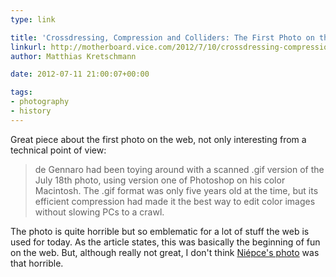 ```yaml
---
type: link

title: 'Crossdressing, Compression and Colliders: The First Photo on the Web'
linkurl: http://motherboard.vice.com/2012/7/10/crossdressing-compression-and-colliders-the-first-photo-on-the-web
author: Matthias Kretschmann

date: 2012-07-11 21:00:07+00:00

tags:
- photography
- history
---
```


Great piece about the first photo on the web, not only interesting from a technical point of view:

> de Gennaro had been toying around with a scanned .gif version of the July 18th photo, using version one of Photoshop on his color Macintosh. The .gif format was only five years old at the time, but its efficient compression had made it the best way to edit color images without slowing PCs to a crawl.

The photo is quite horrible but so emblematic for a lot of stuff the web is used for today. As the article states, this was basically the beginning of fun on the web. But, although really not great, I don't think [Niépce's photo](/niepces-camera-obscura-and-the-history-of-the-first-photograph/) was that horrible.
